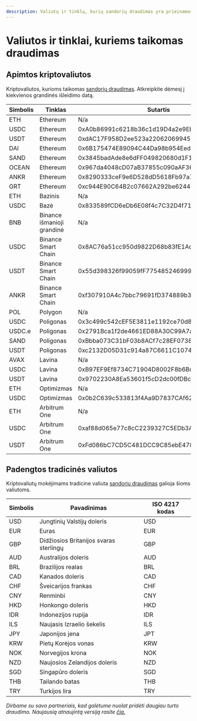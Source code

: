 ```yaml
---
description: Valiutų ir tinklų, kurių sandorių draudimas yra prieinamas, sąrašas
---
```


# Valiutos ir tinklai, kuriems taikomas draudimas

## Apimtos kriptovaliutos <a href="#h_1d592552bf" id="h_1d592552bf"></a>

Kriptovaliutos, kurioms taikomas [sandorių draudimas](https://help.request.finance/en/articles/9624646-insurance-overview). Atkreipkite dėmesį į kiekvienos grandinės išleidimo datą.

| Simbolis | Tinklas                    | Sutartis                                   |
| -------- | -------------------------- | ------------------------------------------ |
| ETH      | Ethereum                   | N/a                                        |
| USDC     | Ethereum                   | 0xA0b86991c6218b36c1d19D4a2e9Eb0cE3606eB48 |
| USDT     | Ethereum                   | 0xdAC17F958D2ee523a2206206994597C13D831ec7 |
| DAI      | Ethereum                   | 0x6B175474E89094C44Da98b954EedeAC495271d0F |
| SAND     | Ethereum                   | 0x3845badAde8e6dFF049820680d1F14bD3903a5d0 |
| OCEAN    | Ethereum                   | 0x967da4048cD07aB37855c090aAF366e4ce1b9F48 |
| ANKR     | Ethereum                   | 0x8290333ceF9e6D528dD5618Fb97a76f268f3EDD4 |
| GRT      | Ethereum                   | 0xc944E90C64B2c07662A292be6244BDf05Cda44a7 |
| ETH      | Bazinis                    | N/a                                        |
| USDC     | Bazė                       | 0x833589fCD6eDb6E08f4c7C32D4f71b54bdA02913 |
| BNB      | Binance išmanioji grandinė | N/a                                        |
| USDC     | Binance Smart Chain        | 0x8AC76a51cc950d9822D68b83fE1Ad97B32Cd580d |
| USDT     | Binance Smart Chain        | 0x55d398326f99059fF775485246999027B3197955 |
| ANKR     | Binance Smart Chain        | 0xf307910A4c7bbc79691fD374889b36d8531B08e3 |
| POL      | Polygon                    | N/a                                        |
| USDC     | Poligonas                  | 0x3c499c542cEF5E3811e1192ce70d8cC03d5c3359 |
| USDC.e   | Poligonas                  | 0x2791Bca1f2de4661ED88A30C99A7a9449Aa84174 |
| SAND     | Poligonas                  | 0xBbba073C31bF03b8ACf7c28EF0738DeCF3695683 |
| USDT     | Poligonas                  | 0xc2132D05D31c914a87C6611C10748AEb04B58e8F |
| AVAX     | Lavina                     | N/a                                        |
| USDC     | Lavina                     | 0xB97EF9Ef8734C71904D8002F8b6Bc66Dd9c48a6E |
| USDT     | Lavina                     | 0x9702230A8Ea53601f5cD2dc00fDBc13d4dF4A8c7 |
| ETH      | Optimizmas                 | N/a                                        |
| USDC     | Optimizmas                 | 0x0b2C639c533813f4Aa9D7837CAf62653d097Ff85 |
| ETH      | Arbitrum One               | N/a                                        |
| USDC     | Arbitrum One               | 0xaf88d065e77c8cC2239327C5EDb3A432268e5831 |
| USDT     | Arbitrum One               | 0xFd086bC7CD5C481DCC9C85ebE478A1C0b69FCbb9 |

## Padengtos tradicinės valiutos <a href="#h_2ec742389b" id="h_2ec742389b"></a>

Kriptovaliutų mokėjimams tradicine valiuta [sandorių draudimas](https://help.request.finance/en/articles/9624646-insurance-overview) galioja šioms valiutoms.

| Simbolis | Pavadinimas                            | ISO 4217 kodas |
| -------- | -------------------------------------- | -------------- |
| USD      | Jungtinių Valstijų doleris             | USD            |
| EUR      | Euras                                  | EUR            |
| GBP      | Didžiosios Britanijos svaras sterlingų | GBP            |
| AUD      | Australijos doleris                    | AUD            |
| BRL      | Brazilijos realas                      | BRL            |
| CAD      | Kanados doleris                        | CAD            |
| CHF      | Šveicarijos frankas                    | CHF            |
| CNY      | Renminbi                               | CNY            |
| HKD      | Honkongo doleris                       | HKD            |
| IDR      | Indonezijos rupija                     | IDR            |
| ILS      | Naujasis Izraelio šekelis              | ILS            |
| JPY      | Japonijos jena                         | JPT            |
| KRW      | Pietų Korėjos vonas                    | KRW            |
| NOK      | Norvegijos krona                       | NOK            |
| NZD      | Naujosios Zelandijos doleris           | NZD            |
| SGD      | Singapūro doleris                      | SGD            |
| THB      | Tailando batas                         | THB            |
| TRY      | Turkijos lira                          | TRY            |

_Dirbame su savo partneriais, kad galėtume nuolat pridėti daugiau turto draudimo. Naujausią atnaujintą versiją rasite_ [_čia._](https://opencover.com/transaction-cover/request/supported-chains-and-assets)
